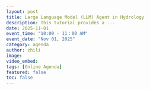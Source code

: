 ```yaml
---
layout: post
title: Large Language Model (LLM) Agent in Hydrology
description: This tutorial provides a ...
date: 2025-11-01
event_time: "10:00 - 11：00 AM"        
event_date: "Nov 01, 2025"
category: agenda
author: zhili
image:
video_embed:
tags: [Online Agenda]
featured: false
toc: false
---
```



